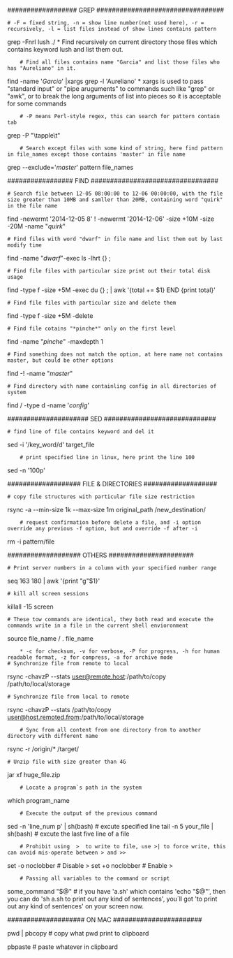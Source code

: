 ##################          GREP            #################################



	# -F = fixed string, -n = show line number(not used here), -r = recursively, -l = list files instead of show lines contains pattern
grep -Fnrl lush ./      * Find recursively on current directory those files which contains keyword lush and list them out.


        # Find all files contains name "Garcia" and list those files who has "Aureliano" in it.
find  -name '*Garcia*' |xargs  grep -l 'Aureliano'
      	* xargs is used to pass "standard input" or "pipe aruguments" to commands such like "grep" or "awk", or to break the long arguments of list into pieces so it is acceptable for some commands


        # -P means Perl-style regex, this can search for pattern contain tab
grep -P "\tapple\t"


        # Search except files with some kind of string, here find pattern in file_names except those contains 'master' in file name
grep --exclude='*master*'  pattern  file_names



#################          FIND             #################################



	# Search file between 12-05 08:00:00 to 12-06 00:00:00, with the file size greater than 10MB and samller than 20MB, containing word "quirk" in the file name
find -newermt '2014-12-05 8' ! -newermt '2014-12-06' -size +10M -size -20M -name "*quirk*"


	# Find files with word "dwarf" in file name and list them out by last modify time
find -name "*dwarf*"-exec ls -lhrt {} \;


	# Find file files with particular size print out their total disk usage
find -type f -size +5M -exec du {} \; | awk '{total += $1} END {print total}'


	# Find file files with particular size and delete them
find -type f -size +5M -delete


	# Find file cotains "*pinche*" only on the first level
find -name "*pinche*" -maxdepth 1


	# Find something does not match the option, at here name not contains master, but could be other options
find -! -name "*master*"


	# Find directory with name containling config in all directories of system
find / -type d -name '*config*'



#####################           SED         #############################



	# find line of file contains keyword and del it
sed -i '/key_word/d' target_file


        # print specified line in linux, here print the line 100
sed -n '100p'



###################             FILE & DIRECTORIES          ###################


	# copy file structures with particular file size restriction
rsync -a --min-size 1k --max-size 1m original_path /new_destination/

        # request confirmation before delete a file, and -i option override any previous -f option, but and override -f after -i
rm -i pattern/file





###################             OTHERS              ######################


	# Print server numbers in a column with your specified number range
seq 163 180 | awk '{print "g"$1}'



	# kill all screen sessions
killall -15 screen


	# These tow commands are identical, they both read and execute the commands write in a file in the current shell envioronment
source file_name / . file_name


        * -c for checksum, -v for verbose, -P for progress, -h for human readable format, -z for compress, -a for archive mode
	# Synchronize file from remote to local
rsync -chavzP --stats user@remote.host:/path/to/copy /path/to/local/storage


	# Synchronize file from local to remote
rsync -chavzP --stats /path/to/copy user@host.remoted.from:/path/to/local/storage


        # Sync from all content from one directory from to another directory with different name
rsync -r /origin/*  /target/


	# Unzip file with size greater than 4G
jar xf huge_file.zip


        # Locate a program`s path in the system
which program_name


        # Execute the output of the previous command
sed -n 'line_num p' | sh(bash)                              # excute specified line
tail -n 5 your_file | sh(bash)                              # excute the last five line of a file


        # Prohibit using  >  to write to file, use >| to force write, this can avoid mis-operate between > and >>
set -o noclobber                                            # Disable  >
set +o noclobber                                            # Enable   >


        # Passing all variables to the command or script
some_command "$@"                                                    # if you have 'a.sh' which contains 'echo "$@"', then you can do 'sh a.sh to print out any kind of sentences', you`ll got 'to print out any kind of sentences' on your screen now.

####################            ON MAC              #######################

pwd | pbcopy                                        	# copy what pwd print to clipboard

pbpaste                                             	# paste whatever in clipboard
